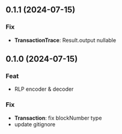 ## 0.1.1 (2024-07-15)

### Fix

- **TransactionTrace**: Result.output nullable

## 0.1.0 (2024-07-15)

### Feat

- RLP encoder & decoder

### Fix

- **Transaction**: fix blockNumber type
- update gitignore
